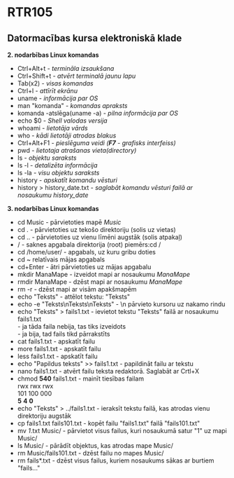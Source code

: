 # RTR105
## Datormacības kursa elektroniskā klade ##  

   **2. nodarbības Linux komandas** 
   
* Ctrl+Alt+t - *termināla izsaukšana*   
* Ctrl+Shift+t - *atvērt terminalā jaunu lapu* 
* Tab(x2) - *visas komandas*    
* Ctrl+l - *attīrīt ekrānu*  
* uname - *informācija par OS*  
* man "komanda" - *komandas apraksts*  
* komanda -atslēga(uname -a) - *pilna informācija par OS* 
* echo $0 - *Shell valodas versija*  
* whoami - *lietotāja vārds*  
* who - *kādi lietotāji atrodas blakus*  
* Ctrl+Alt+F1 - *pieslēguma veidi (**F7** - grafisks interfeiss)*  
* pwd - *lietotaja atrašanas vieta(directory)*   
* ls - *objektu saraksts*  
* ls -l - *detalizēta informācija*   
* ls -la - *visu objektu saraksts*  
* history - *apskatīt komandu vēsturi*  
* history > history_date.txt - *saglabāt komandu vēsturi failā ar nosaukumu history_date*    

**3. nodarbības Linux komandas**

* cd Music - pārvietoties mapē *Music*  
* cd . - pārvietoties uz tekošo direktoriju (solis uz vietas)  
* cd .. - pārvietoties uz vienu līmēni augstāk (solis atpakaļ)  
* / - saknes apgabala direktorija (root) piemērs:cd /  
* cd /home/user/ - apgabals, uz kuru gribu doties  
* cd ~ relatīvais mājas apgabals  
* cd+Enter - ātri pārvietoties uz mājas apgabalu  
* mkdir ManaMape - izveidot mapi ar nosaukumu *ManaMape*  
* rmdir ManaMape - dzēst mapi ar nosaukumu *ManaMape*  
* rm -r - dzēst mapi ar visām apakšmapēm  
* echo "Teksts" - attēlot tekstu: "Teksts"  
* echo -e "Teksts\nTeksts\nTeksts" - \n pārvieto kursoru uz nakamo rindu   
* echo "Teksts" > fails1.txt - ievietot tekstu "Teksts" failā ar nosaukumu fails1.txt  
                             - ja tāda faila nebija, tas tiks izveidots  
                             - ja bija, tad fails tikd pārrakstīts  
* cat fails1.txt - apskatīt failu  
* more fails1.txt - apskatīt failu  
* less fails1.txt - apskatīt failu  
* echo "Papildus teksts" >> fails1.txt - papildināt failu ar tekstu   
* nano fails1.txt - atvērt failu teksta redaktorā. Saglabāt ar Crtl+X  
* chmod **540** fails1.txt - mainīt tiesības failam  
                  rwx rwx rwx  
                  101 100 000  
               **5**     **4**     **0**  
* echo "Teksts" > ../fails1.txt - ieraksīt tekstu failā, kas atrodas vienu direktoriju augstāk  
* cp fails1.txt fails101.txt - kopēt failu "fails1.txt" failā "fails101.txt"  
* mv *1*.txt Music/ - pārvietot visus failus, kuri nosaukumā satur "1" uz mapi Music/  
* ls Music/ - pārādīt objektus, kas atrodas mape Music/  
* rm Music/fails101.txt - dzēst failu no mapes Music/  
* rm fails*.txt - dzēst visus failus, kuriem nosaukums sākas ar burtiem "fails..."  



